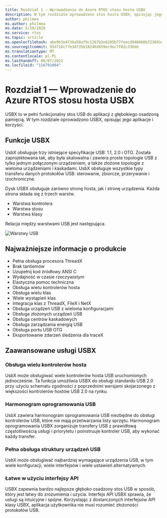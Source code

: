 ```yaml
---
title: Rozdział 1 — Wprowadzenie do Azure RTOS stosu hosta USBX
description: W tym rozdziale oprowadzono stos hosta USBX, opisując jego aplikacje i korzyści.
author: philmea
ms.author: philmea
ms.date: 5/19/2020
ms.service: rtos
ms.topic: article
ms.openlocfilehash: abe9b3e4f36a50af9c1267b2e6285b77feecd946660bf23691e70cb66f8bc042
ms.sourcegitcommit: 93d716cf7e3d735b18246d659ec9ec7f82c336de
ms.translationtype: MT
ms.contentlocale: pl-PL
ms.lasthandoff: 08/07/2021
ms.locfileid: "116791004"
---
```

# <a name="chapter-1---introduction-to-azure-rtos-usbx-host-stack"></a>Rozdział 1 — Wprowadzenie do Azure RTOS stosu hosta USBX

USBX to w pełni funkcjonalny stos USB do aplikacji z głębokiego osadzoną pamięcią. W tym rozdziale oprowadzono USBX, opisując jego aplikacje i korzyści.

## <a name="usbx-features"></a>Funkcje USBX

UsbX obsługuje trzy istniejące specyfikacje USB: 1.1, 2.0 i OTG. Została zaprojektowana tak, aby była skalowalna i zawiera proste topologie USB z tylko jednym połączonym urządzeniem, a także złożone topologie z wieloma urządzeniami i kaskadami. UsbX obsługuje wszystkie typy transferu danych protokołów USB: sterowanie, zbiorcze, przerywanie i izochroniczne.

Dysk USBX obsługuje zarówno stronę hosta, jak i stronę urządzenia. Każda strona składa się z trzech warstw.

- Warstwa kontrolera
- Warstwa stosu
- Warstwa klasy

Relacja między warstwami USB jest następująca.

![Warstwy USB](./media/usbx-device-stack/usb-layers.png)

## <a name="product-highlights"></a>Najważniejsze informacje o produkcie

- Pełna obsługa procesora ThreadX
- Brak tantiemów
- Uzupełnij kod źródłowy ANSI C
- Wydajność w czasie rzeczywistym
- Elastyczna pomoc techniczna
- Obsługa wielu kontrolerów hosta
- Obsługa wielu klas
- Wiele wystąpień klas
- Integracja klas z ThreadX, FileX i NetX
- Obsługa urządzeń USB z wieloma konfiguracjami
- Obsługa złożonych urządzeń USB
- Obsługa centrów kaskadowych
- Obsługa zarządzania energią USB
- Obsługa portu USB OTG
- Eksportowanie zdarzeń śledzenia dla traceX

## <a name="powerful-services-of-usbx"></a>Zaawansowane usługi USBX

### <a name="multiple-host-controller-support"></a>Obsługa wielu kontrolerów hosta

UsbX może obsługiwać wiele kontrolerów hosta USB uruchomionych jednocześnie. Ta funkcja umożliwia USBX do obsługi standardu USB 2.0 przy użyciu schematu zgodności z poprzednimi wersjami skojarzonego z większości kontrolerów hostów USB 2.0 na rynku.

### <a name="usb-software-scheduler"></a>Harmonogram oprogramowania USB

UsbX zawiera harmonogram oprogramowania USB niezbędne do obsługi kontrolerów USB, które nie mają przetwarzania listy sprzętu. Harmonogram oprogramowania USBX zorganizuje transfery USB z prawidłową częstotliwością usługi i priorytetu i poinstruuje kontroler USB, aby wykonać każdy transfer.

### <a name="complete-usb-device-framework-support"></a>Pełna obsługa struktury urządzeń USB

UsbX może obsługiwać najbardziej wymagające urządzenia USB, w tym wiele konfiguracji, wiele interfejsów i wiele ustawień alternatywnych.

### <a name="easy-to-use-apis"></a>Łatwe w użyciu interfejsy API

USBX zapewnia bardzo najlepsze głęboko osadzony stos USB w sposób, który jest łatwy do zrozumienia i użycia. Interfejs API USBX sprawia, że usługi są intuicyjne i spójne. Korzystając z dostarczonych interfejsów API klasy USBX, aplikacja użytkownika nie musi rozumieć złożoności protokołów USB.
